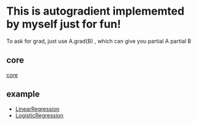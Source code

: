 # This is autogradient implememted by myself just for fun!

To ask for grad, just use A.grad(B) , which can give you partial A partial B

## core
[core](https://github.com/luo3300612/MyDL/blob/master/main/DataStructure.py)

## example
* [LinearRegression](https://github.com/luo3300612/MyDL/blob/master/main/LinearRegression.py)
* [LogisticRegression](https://github.com/luo3300612/MyDL/blob/master/main/LogisticRegression.py)